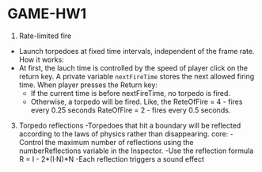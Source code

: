 # GAME-HW1
1. Rate-limited fire
- Launch torpedoes at fixed time intervals, independent of the frame rate.
How it works:
- At first, the lauch time is controlled by the speed of player click on the return key. A private variable `nextFireTime` stores the next allowed firing time. When player presses the Return key:
    - If the current time is before nextFireTime, no torpedo is fired.
    - Otherwise, a torpedo will be fired.
Like, the ReteOfFire = 4 - fires every 0.25 seconds
          RateOfFire = 2 - fires every 0.5 seconds.
3. Torpedo reflections
-Torpedoes that hit a boundary will be reflected according to the laws of physics rather than disappearing.
core:
-Control the maximum number of reflections using the numberReflections variable in the Inspector.
-Use the reflection formula R = I - 2*(I·N)*N
-Each reflection triggers a sound effect
